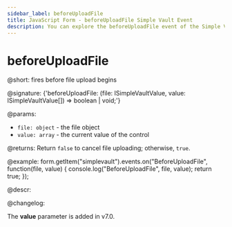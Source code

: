 ```yaml
---
sidebar_label: beforeUploadFile
title: JavaScript Form - beforeUploadFile Simple Vault Event 
description: You can explore the beforeUploadFile event of the Simple Vault control of Form in the documentation of the DHTMLX JavaScript UI library. Browse developer guides and API reference, try out code examples and live demos, and download a free 30-day evaluation version of DHTMLX Suite 7.
---
```


# beforeUploadFile

@short: fires before file upload begins

@signature: {'beforeUploadFile: (file: ISimpleVaultValue, value: ISimpleVaultValue[]) => boolean | void;'}

@params:
- `file: object` - the file object
- `value: array` - the current value of the control

@returns:
Return `false` to cancel file uploading; otherwise, `true`.

@example:
form.getItem("simplevault").events.on("BeforeUploadFile", function(file, value) {
    console.log("BeforeUploadFile", file, value);
    return true;
});

@descr:

@changelog:

The **value** parameter is added in v7.0.
